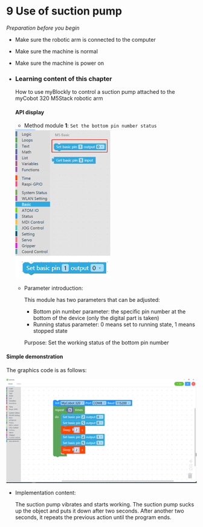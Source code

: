 # 9 Use of suction pump

<i>Preparation before you begin</i>

- Make sure the robotic arm is connected to the computer

- Make sure the machine is normal

- Make sure the machine is power on

* ### Learning content of this chapter

  How to use myBlockly to control a suction pump attached to the myCobot 320 M5Stack robotic arm

  #### API display

  - Method module **1**: `Set the bottom pin number status`



  <img src="./img/case/pump_item1.png" style="zoom: 50%;" />



  <img src="./img/blocks/basic/1.png" />

  * Parameter introduction:

    This module has two parameters that can be adjusted:

    * Bottom pin number parameter: the specific pin number at the bottom of the device (only the digital part is taken)
    * Running status parameter: 0 means set to running state, 1 means stopped state

    Purpose: Set the working status of the bottom pin number









#### Simple demonstration

The graphics code is as follows:

<img src="./img/case/pumpuse.png"  />

* Implementation content:

  The suction pump vibrates and starts working. The suction pump sucks up the object and puts it down after two seconds. After another two seconds, it repeats the previous action until the program ends.
